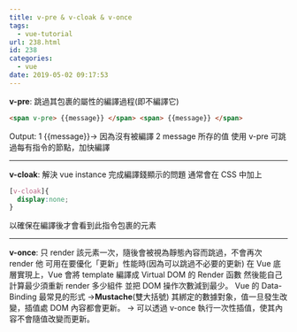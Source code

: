 ```yaml
---
title: v-pre & v-cloak & v-once
tags:
  - vue-tutorial
url: 238.html
id: 238
categories:
  - vue
date: 2019-05-02 09:17:53
---
```


**v-pre**: 跳過其包裹的屬性的編譯過程(即不編譯它)

```html
<span v-pre> {{message}} </span> <span> {{message}} </span>
```

Output:
1 {{message}}→ 因為沒有被編譯
2 message 所存的值 使用 v-pre 可跳過每有指令的節點，加快編譯

---

**v-cloak**: 解決 vue instance 完成編譯錢顯示的問題 通常會在 CSS 中加上

```Css
[v-cloak]{
  display:none;
}
```

以確保在編譯後才會看到此指令包裹的元素

---

**v-once**: 只 render 該元素一次，隨後會被視為靜態內容而跳過，不會再次 render 他 可用在要優化「更新」性能時(因為可以跳過不必要的更新) 在 Vue 底層實現上，Vue 會將 template 編譯成 Virtual DOM 的 Render 函數 然後能自己計算最少須重新 render 多少組件 並把 DOM 操作次數減到最少。
Vue 的 Data-Binding 最常見的形式 →**Mustache**(雙大括號) 其綁定的數據對象，值一旦發生改變，插值處 DOM 內容都會更新。 → 可以透過 v-once 執行一次性插值，使其內容不會隨值改變而更新。
